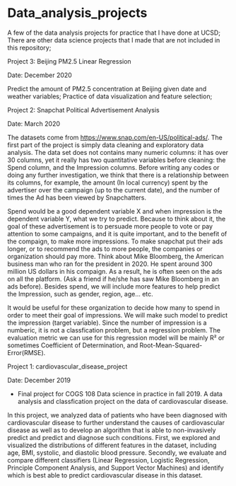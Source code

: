 # Data_analysis_projects

A few of the data analysis projects for practice that I have done at UCSD; There are other data science projects that I made that are not included in this repository;

Project 3: Beijing PM2.5 Linear Regression

Date: December 2020

  Predict the amount of PM2.5 concentration at Beijing given date and weather variables; Practice of data visualization and feature selection;


Project 2: Snapchat Political Advertisement Analysis

Date: March 2020

  The datasets come from https://www.snap.com/en-US/political-ads/. The first part of the project is simply data cleaning and exploratory data analysis. The data set does not contains many numeric columns: it has over 30 columns, yet it really has two quantitative variables before cleaning: the Spend column, and the Impression columns. Before writing any codes or doing any further investigation, we think that there is a relationship between its columns, for example, the amount (In local currency) spent by the advertiser over the campaign (up to the current date), and the number of times the Ad has been viewed by Snapchatters.

  Spend would be a good dependent variable X and when impression is the dependent variable Y, what we try to predict. Because to think about it, the goal of these advertisement is to persuade more people to vote or pay attention to some campaigns, and it is quite important, and to the benefit of the compaign, to make more impressions. To make snapchat put their ads longer, or to recommend the ads to more people, the companies or organization should pay more. Think about Mike Bloomberg, the American business man who ran for the president in 2020. He spent around 300 million US dollars in his compaign. As a result, he is often seen on the ads on all the platform. (Ask a friend if he/she has saw Mike Bloomberg in an ads before). Besides spend, we will include more features to help predict the Impression, such as gender, region, age... etc.

  It would be useful for these organization to decide how many to spend in order to meet their goal of impressions. We will make such model to predict the impression (target variable). Since the number of impression is a numberic, it is not a classfication problem, but a regression problem. The evaluation metric we can use for this regression model will be mainly R² or sometimes Coefficient of Determination, and Root-Mean-Squared-Error(RMSE).
  
  
Project 1: cardiovascular_disease_project

Date: December 2019

- Final project for COGS 108 Data science in practice in fall 2019. A data analysis and classfication project on the data of cardiovascular disease.

In this project, we analyzed data of patients who have been diagnosed with cardiovascular disease to further understand the causes of cardiovascular disease as well as to develop an algorithm that is able to non-invasively predict and predict and diagnose such conditions. First, we explored and visualized the distributions of different features in the dataset, including age, BMI, systolic, and diastolic blood pressure. Secondly, we evaluate and compare different classifiers (Linear Regression, Logistic Regression, Principle Component Analysis, and Support Vector Machines) and identify which is best able to predict cardiovascular disease in this dataset.
